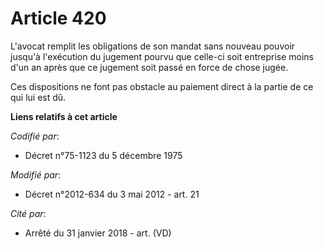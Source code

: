 # Article 420

L'avocat remplit les obligations de son mandat sans nouveau pouvoir jusqu'à l'exécution du jugement pourvu que celle-ci soit
entreprise moins d'un an après que ce jugement soit passé en force de chose jugée.

Ces dispositions ne font pas obstacle au paiement direct à la partie de ce qui lui est dû.

**Liens relatifs à cet article**

_Codifié par_:

  - Décret n°75-1123 du 5 décembre 1975

_Modifié par_:

  - Décret n°2012-634 du 3 mai 2012 - art. 21

_Cité par_:

  - Arrêté du 31 janvier 2018 - art. (VD)

